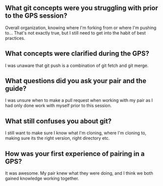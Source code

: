 ## What git concepts were you struggling with prior to the GPS session?
Overall organization, knowing where I'm forking from or where I'm pushing to... That's not exactly true, but I still need to get into the habit of best practices.
## What concepts were clarified during the GPS?
I was unaware that git push is a combination of git fetch and git merge.
## What questions did you ask your pair and the guide?
I was unsure when to make a pull request when working with my pair as I had only done work with myself prior to this session.
## What still confuses you about git?
I still want to make sure I know what I'm cloning, where I'm cloning to, making sure its the right version, right directory etc.
## How was your first experience of pairing in a GPS?
It was awesome. My pair knew what they were doing, and I think we both gained knowledge working together.
